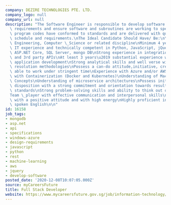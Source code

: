 ```yaml
---
company: DEZIRE TECHNOLOGIES PTE. LTD.
company_logo: null
company_url: null
description: "The Software Engineer is responsible to develop software based on design\
  \ requirements and ensure software and subroutines are working to specification,\
  \ program codes have conformed to standards and are delivered with quality meeting\
  \ schedule and requirements.\nThe Ideal Candidate Should Have/ Be:\n\nDegree in\
  \ Engineering, Computer \_Science or related discipline\nMinimum 4 years of relevant\
  \ IT experience and technically competent in Python, JavaScript, jQuery, React JS,\
  \ ASP.NET Core, SQL Server, mongo DB\nStrong experience in integration of REST Services\
  \ and 3rd party APIs\nAt least 3 years\u2019 substantial experience with microservice\
  \ application development\nStrong analytical skills and well verse with problem\
  \ resolution methodologies\nPossess a can-do attitude,initiative, creativity and\
  \ able to work under stringent time\nExperience with Azure and/or AWS\nExperience\
  \ with Containerization (Docker and Kubernetes)\nUnderstanding of Machine Learning\
  \ Concepts\nUnderstanding of microservice architectures\nPossess initiative and\
  \ disposition with a strong commitment and orientation towards results and high-quality\
  \ standards\nStrong problem-solving skills and ability to think out of the box\n\
  Team \_player with effective communication and interpersonal skills\nSelf-motivator\
  \ with a positive attitude and with high energy\nHighly proficient in written and\
  \ spoken English\n\n"
id: 16158
job_tags:
- mongodb
- asp.net
- api
- specifications
- windows-azure
- design-requirements
- javascript
- python
- rest
- machine-learning
- aws
- jquery
- develop-software
posted_date: '2020-12-08T10:07:05.000Z'
source: myCareersFuture
title: Full Stack Developer
website: https://www.mycareersfuture.gov.sg/job/information-technology/full-stack-developer-dezire-technologies-3f46b3b200d149de44d4d6db9bce4730
---
```

